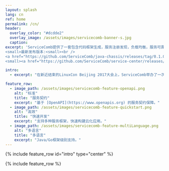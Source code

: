 ```yaml
---
layout: splash
lang: cn
ref: home
permalink: /cn/
header:
  overlay_color: "#dcdde2"
  overlay_image: /assets/images/servicecomb-banner-s.jpg
  caption:
excerpt: 'ServiceComb提供了一套包含代码框架生成，服务注册发现，负载均衡，服务可靠性（容错熔断，限流降级，调用链追踪）等功能的微服务框架。<br /><br />
<small>最新发布版本:<small><br />
<a href="https://github.com/ServiceComb/java-chassis/releases/tag/0.1.0-m2"> Java开发包 v0.1.0-m2 </a></small><br />
<small><a href="https://github.com/ServiceComb/service-center/releases/tag/0.1.0-m1">服务中心 v0.1.0-m1</a></small><br />'

intro:
  - excerpt: "在新近结束的LinuxCon Beijing 2017大会上，ServiceComb举办了一次 [workshop](/cn/slides/)，向广大用户介绍了微服务架构相关原则，ServiceComb的前世今生，以及[如何使用ServiceComb构建一个云化应用](/cn/docs/linuxcon-workshop-demo/)。"

feature_row:
  - image_path: /assets/images/servicecomb-feature-openapi.png
    alt: "标准"
    title: "服务契约"
    excerpt: "基于 [OpenAPI](https://www.openapis.org) 的服务契约保障。"
  - image_path: /assets/images/servicecomb-feature-quickstart.png
    alt: "高效"
    title: "快速开发"
    excerpt: "支持多种服务框架，快速构建云化应用。"
  - image_path: /assets/images/servicecomb-feature-multiLanguage.png
    alt: "多语言"
    title: "多语言"
    excerpt: "Java/Go框架级别支持。"
---
```


{% include feature_row id="intro" type="center" %}

{% include feature_row %}
